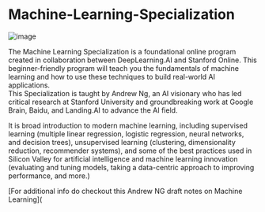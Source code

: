 # Machine-Learning-Specialization

![image](https://user-images.githubusercontent.com/45831222/188260864-1a3ebea0-d1f8-4a01-8903-7844a9619157.png)

The Machine Learning Specialization is a foundational online program created in collaboration between DeepLearning.AI and Stanford Online. This beginner-friendly program will teach you the fundamentals of machine learning and how to use these techniques to build real-world AI applications.  
This Specialization is taught by Andrew Ng, an AI visionary who has led critical research at Stanford University and groundbreaking work at Google Brain, Baidu, and Landing.AI to advance the AI field.

It is broad introduction to modern machine learning, including supervised learning (multiple linear regression, logistic regression, neural networks, and decision trees), unsupervised learning (clustering, dimensionality reduction, recommender systems), and some of the best practices used in Silicon Valley for artificial intelligence and machine learning innovation (evaluating and tuning models, taking a data-centric approach to improving performance, and more.)

[For additional info do checkout this Andrew NG draft notes on Machine Learning](
